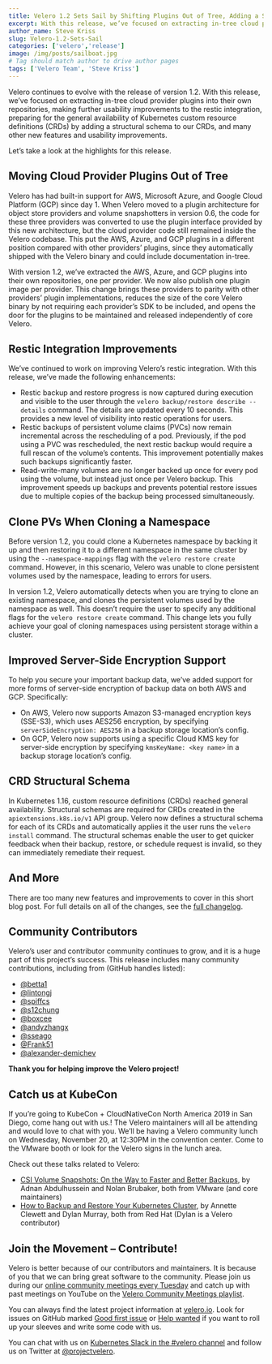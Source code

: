 ```yaml
---
title: Velero 1.2 Sets Sail by Shifting Plugins Out of Tree, Adding a Structural Schema, and Sharpening Usability
excerpt: With this release, we’ve focused on extracting in-tree cloud provider plugins into their own repositories, making further usability improvements to the restic integration, preparing for the general availability of Kubernetes custom resource definitions (CRDs) by adding a structural schema to our CRDs, and many other new features and usability improvements.
author_name: Steve Kriss
slug: Velero-1.2-Sets-Sail
categories: ['velero','release']
image: /img/posts/sailboat.jpg
# Tag should match author to drive author pages
tags: ['Velero Team', 'Steve Kriss']
---
```

Velero continues to evolve with the release of version 1.2. With this release, we’ve focused on extracting in-tree cloud provider plugins into their own repositories, making further usability improvements to the restic integration, preparing for the general availability of Kubernetes custom resource definitions (CRDs) by adding a structural schema to our CRDs, and many other new features and usability improvements.

Let’s take a look at the highlights for this release.

## Moving Cloud Provider Plugins Out of Tree

Velero has had built-in support for AWS, Microsoft Azure, and Google Cloud Platform (GCP)  since day 1. When Velero moved to a plugin architecture for object store providers and volume snapshotters in version 0.6, the code for these three providers was converted to use the plugin interface provided by this new architecture, but the cloud provider code still remained inside the Velero codebase. This put the AWS, Azure, and GCP plugins in a different position compared with other providers’ plugins, since they automatically shipped with the Velero binary and could include documentation in-tree.

With version 1.2, we’ve extracted the AWS, Azure, and GCP plugins into their own repositories, one per provider. We now also publish one plugin image per provider. This change brings these providers to parity with other providers’ plugin implementations, reduces the size of the core Velero binary by not requiring each provider’s SDK to be included, and opens the door for the plugins to be maintained and released independently of core Velero.

## Restic Integration Improvements

We’ve continued to work on improving Velero’s restic integration. With this release, we’ve made the following enhancements:

- Restic backup and restore progress is now captured during execution and visible to the user through the `velero backup/restore describe --details` command. The details are updated every 10 seconds. This provides a new level of visibility into restic operations for users.
- Restic backups of persistent volume claims (PVCs) now remain incremental across the rescheduling of a pod. Previously, if the pod using a PVC was rescheduled, the next restic backup would require a full rescan of the volume’s contents. This improvement potentially makes such backups significantly faster.
- Read-write-many volumes are no longer backed up once for every pod using the volume, but instead just once per Velero backup. This improvement speeds up backups and prevents potential restore issues due to multiple copies of the backup being processed simultaneously.


## Clone PVs When Cloning a Namespace

Before version 1.2, you could clone a Kubernetes namespace by backing it up and then restoring it to a different namespace in the same cluster by using the `--namespace-mappings` flag with the `velero restore create` command. However, in this scenario, Velero was unable to clone persistent volumes used by the namespace, leading to errors for users.

In version 1.2, Velero automatically detects when you are trying to clone an existing namespace, and clones the persistent volumes used by the namespace as well. This doesn’t require the user to specify any additional flags for the `velero restore create` command.  This change lets you fully achieve your goal of cloning namespaces using persistent storage within a cluster.

## Improved Server-Side Encryption Support

To help you secure your important backup data, we’ve added support for more forms of server-side encryption of backup data on both AWS and GCP. Specifically:

- On AWS, Velero now supports Amazon S3-managed encryption keys (SSE-S3), which uses AES256 encryption, by specifying `serverSideEncryption: AES256` in a backup storage location’s config.
- On GCP, Velero now supports using a specific Cloud KMS key for server-side encryption by specifying `kmsKeyName: <key name>` in a backup storage location’s config.

## CRD Structural Schema

In Kubernetes 1.16, custom resource definitions (CRDs) reached general availability. Structural schemas are required for CRDs created in the `apiextensions.k8s.io/v1` API group. Velero now defines a structural schema for each of its CRDs and automatically applies it the user runs the `velero install` command.  The structural schemas enable the user to get quicker feedback when their backup, restore, or schedule request is invalid, so they can immediately remediate their request.

## And More

There are too many new features and improvements to cover in this short blog post. For full details on all of the changes, see the [full changelog](https://github.com/vmware-tanzu/velero/blob/master/changelogs/CHANGELOG-1.2.md).

## Community Contributors

Velero’s user and contributor community continues to grow, and it is a huge part of this project’s success. This release includes many community contributions, including from (GitHub handles listed):

- [@betta1](https://github.com/betta1)
- [@lintongj](https://github.com/lintongj)
- [@spiffcs](https://github.com/spiffcs)
- [@s12chung](https://github.com/s12chung)
- [@boxcee](https://github.com/boxcee)
- [@andyzhangx](https://github.com/andyzhangx)
- [@sseago](https://github.com/sseago)
- [@Frank51](https://github.com/Frank51)
- [@alexander-demichev](https://github.com/alexander-demichev)

**Thank you for helping improve the Velero project!**

## Catch us at KubeCon

If you’re going to KubeCon + CloudNativeCon North America 2019 in San Diego, come hang out with us.! The Velero maintainers will all be attending and would love to chat with you. We’ll be having a Velero community lunch on Wednesday, November 20, at 12:30PM in the convention center.  Come to the VMware booth or look for the Velero signs in the lunch area.

Check out these talks related to Velero:

- [CSI Volume Snapshots: On the Way to Faster and Better Backups](https://sched.co/UaXR), by Adnan Abdulhussein and Nolan Brubaker, both from VMware (and core maintainers)
- [How to Backup and Restore Your Kubernetes Cluster](https://sched.co/UaZN), by Annette Clewett and Dylan Murray, both from Red Hat (Dylan is a Velero contributor)

## Join the Movement – Contribute!

Velero is better because of our contributors and maintainers. It is because of you that we can bring great software to the community. Please join us during our [online community meetings every Tuesday](https://velero.io/community/) and catch up with past meetings on YouTube on the [Velero Community Meetings playlist](https://www.youtube.com/watch?v=nc48ocI-6go&list=PL7bmigfV0EqQRysvqvqOtRNk4L5S7uqwM).

You can always find the latest project information at [velero.io](https://velero.io). Look for issues on GitHub marked [Good first issue](https://github.com/vmware-tanzu/velero/issues?q=is:open+is:issue+label:%22Good+first+issue%22) or [Help wanted](https://github.com/vmware-tanzu/velero/issues?utf8=✓&q=is:open+is:issue+label:%22Help+wanted%22+) if you want to roll up your sleeves and write some code with us.

You can chat with us on [Kubernetes Slack in the #velero channel](https://kubernetes.slack.com/messages/C6VCGP4MT) and follow us on Twitter at [@projectvelero](https://twitter.com/projectvelero).

